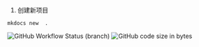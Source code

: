 1. 创建新项目
```shell
mkdocs new  .
```

![GitHub Workflow Status (branch)](https://img.shields.io/github/workflow/status/lwpk110/mkdoc-demo/CI/main)
![GitHub code size in bytes](https://img.shields.io/github/languages/code-size/lwpk110/mkdoc-demo)
